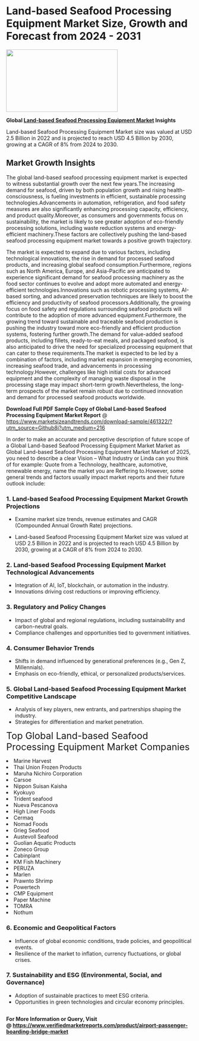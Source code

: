 <H1>Land-based Seafood Processing Equipment Market Size, Growth and Forecast from 2024 - 2031</H1><img class="aligncenter size-medium wp-image-584254" src="https://thirdeyenews.in/wp-content/uploads/2024/09/Global-Market-Research-300x168.jpeg" alt="" width="300" height="168" /><p><strong>Global&nbsp;<a href="https://www.marketsizeandtrends.com/download-sample/461322/?utm_source=Github8j?utm_medium=216">Land-based Seafood Processing Equipment Market</a> Insights</strong></p><p>Land-based Seafood Processing Equipment Market size was valued at USD 2.5 Billion in 2022 and is projected to reach USD 4.5 Billion by 2030, growing at a CAGR of 8% from 2024 to 2030.</p><p><h2>Market Growth Insights</h2> <p>The global land-based seafood processing equipment market is expected to witness substantial growth over the next few years.The increasing demand for seafood, driven by both population growth and rising health-consciousness, is fueling investments in efficient, sustainable processing technologies.Advancements in automation, refrigeration, and food safety measures are also significantly enhancing processing capacity, efficiency, and product quality.Moreover, as consumers and governments focus on sustainability, the market is likely to see greater adoption of eco-friendly processing solutions, including waste reduction systems and energy-efficient machinery.These factors are collectively pushing the land-based seafood processing equipment market towards a positive growth trajectory.</p> <p>The market is expected to expand due to various factors, including technological innovations, the rise in demand for processed seafood products, and increasing global seafood consumption.Furthermore, regions such as North America, Europe, and Asia-Pacific are anticipated to experience significant demand for seafood processing machinery as the food sector continues to evolve and adopt more automated and energy-efficient technologies.Innovations such as robotic processing systems, AI-based sorting, and advanced preservation techniques are likely to boost the efficiency and productivity of seafood processors.Additionally, the growing focus on food safety and regulations surrounding seafood products will contribute to the adoption of more advanced equipment.Furthermore, the growing trend toward sustainable and traceable seafood production is pushing the industry toward more eco-friendly and efficient production systems, fostering further growth.The demand for value-added seafood products, including fillets, ready-to-eat meals, and packaged seafood, is also anticipated to drive the need for specialized processing equipment that can cater to these requirements.The market is expected to be led by a combination of factors, including market expansion in emerging economies, increasing seafood trade, and advancements in processing technology.However, challenges like high initial costs for advanced equipment and the complexity of managing waste disposal in the processing stage may impact short-term growth.Nevertheless, the long-term prospects of the market remain robust due to continued innovation and demand for processed seafood products worldwide.<p><span class=""><strong>Download Full PDF Sample Copy of Global Land-based Seafood Processing Equipment Market Report</strong> @ <a href="https://www.marketsizeandtrends.com/download-sample/461322/?utm_source=Github8j?utm_medium=216" target="_blank">https://www.marketsizeandtrends.com/download-sample/461322/?utm_source=Github8j?utm_medium=216</a></span></p><p>In order to make an accurate and perceptive description of future scope of a Global&nbsp;Land-based Seafood Processing Equipment Market Market as Global&nbsp;Land-based Seafood Processing Equipment Market Market of 2025, you need to describe a clear Vision &ndash; What Industry or Linda can you think of for example: Quote from a Technology, healthcare, automotive, renewable energy, name the market you are Reffering to.However, some general trends and factors usually impact market reports and their future outlook include:</p><h3>1.&nbsp;<strong>Land-based Seafood Processing Equipment Market Growth Projections</strong></h3><ul><li>Examine market size trends, revenue estimates and CAGR (Compounded Annual Growth Rate) projections.</li><li><p>Land-based Seafood Processing Equipment Market size was valued at USD 2.5 Billion in 2022 and is projected to reach USD 4.5 Billion by 2030, growing at a CAGR of 8% from 2024 to 2030.</p></li></ul><h3>2.&nbsp;<strong>Land-based Seafood Processing Equipment Market Technological Advancements</strong></h3><ul><li>Integration of AI, IoT, blockchain, or automation in the industry.</li><li>Innovations driving cost reductions or improving efficiency.</li></ul><h3>3.&nbsp;<strong>Regulatory and Policy Changes</strong></h3><ul><li>Impact of global and regional regulations, including sustainability and carbon-neutral goals.</li><li>Compliance challenges and opportunities tied to government initiatives.</li></ul><h3>4.&nbsp;<strong>Consumer Behavior Trends</strong></h3><ul><li>Shifts in demand influenced by generational preferences (e.g., Gen Z, Millennials).</li><li>Emphasis on eco-friendly, ethical, or personalized products/services.</li></ul><h3>5.&nbsp;<strong>Global Land-based Seafood Processing Equipment Market Competitive Landscape</strong></h3><ul><li>Analysis of key players, new entrants, and partnerships shaping the industry.</li><li>Strategies for differentiation and market penetration.</li></ul><p data-pm-slice="1 1 []"><span style="color: inherit; font-family: inherit; font-size: 25px;">Top Global Land-based Seafood Processing Equipment Market Companies</span></p><div class="" data-test-id=""><p><li>Marine Harvest</li><li> Thai Union Frozen Products</li><li> Maruha Nichiro Corporation</li><li> Carsoe</li><li> Nippon Suisan Kaisha</li><li> Kyokuyo</li><li> Trident seafood</li><li> Nueva Pescanova</li><li> High Liner Foods</li><li> Cermaq</li><li> Nomad Foods</li><li> Grieg Seafood</li><li> Austevoll Seafood</li><li> Guolian Aquatic Products</li><li> Zoneco Group</li><li> Cabinplant</li><li> KM Fish Machinery</li><li> PERUZA</li><li> Marlen</li><li> Prawnto Shrimp</li><li> Powertech</li><li> CMP Equipment</li><li> Paper Machine</li><li> TOMRA</li><li> Nothum</li></p></div><h3>6.&nbsp;<strong>Economic and Geopolitical Factors</strong></h3><ul><li>Influence of global economic conditions, trade policies, and geopolitical events.</li><li>Resilience of the market to inflation, currency fluctuations, or global crises.</li></ul><h3>7.&nbsp;<strong>Sustainability and ESG (Environmental, Social, and Governance)</strong></h3><ul><li>Adoption of sustainable practices to meet ESG criteria.</li><li>Opportunities in green technologies and circular economy principles.</li></ul><h2><strong style="font-size: 14px;">For More Information or Query, Visit @&nbsp;</strong><a style="background-color: #ffffff; font-size: 14px;" href="https://www.marketsizeandtrends.com/report/land-based-seafood-processing-equipment-market/" target="_blank">https://www.verifiedmarketreports.com/product/airport-passenger-boarding-bridge-market</a></h2>